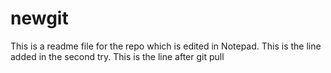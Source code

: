 # newgit

This is a readme file for the repo which is edited in Notepad.
This is the line added in the second try. 
This is the line after git pull